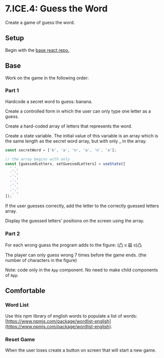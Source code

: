 # 7.ICE.4: Guess the Word

Create a game of guess the word.

## Setup

Begin with the [base react repo.](https://github.com/rocketacademy/react-express-base-bootcamp)

## Base

Work on the game in the following order:

### Part 1

Hardcode a secret word to guess: banana.

Create a controlled form in which the user can only type one letter as a guess.

Create a hard-coded array of letters that represents the word.

Create a state variable. The initial value of this variable is an array which is the same length as the secret word array, but with only \_ in the array.

```javascript
const secretWord = ['b', 'a', 'n', 'a', 'n', 'a'];

// the array begins with only _
const [guessedLetters, setGuessedLetters] = useState([
  '_',
  '_',
  '_',
  '_',
  '_',
  '_',
]);
```

If the user guesses correctly, add the letter to the correctly guessed letters array.

Display the guessed letters' positions on the screen using the array.

### Part 2

For each wrong guess the program adds to the figure: \(凸 ಠ 益 ಠ\)凸

The player can only guess wrong 7 times before the game ends. \(the number of characters in the figure\)

Note: code only in the `App` component. No need to make child components of `App`.

## Comfortable

### Word List

Use this npm library of english words to populate a list of words: [https://www.npmjs.com/package/wordlist-english](https://www.npmjs.com/package/wordlist-english).

### Reset Game

When the user loses create a button on screen that will start a new game.

